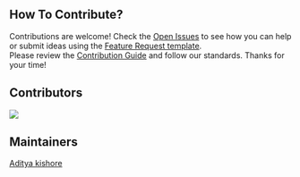 ## How To Contribute?

Contributions are welcome! Check the [Open Issues](https://github.com/Adityakishore0/ScrollX-UI/issues) to see how you can help or submit ideas using the [Feature Request template](https://github.com/Adityakishore0/ScrollX-UI/issues/new?template=2-feature-request.yml).</br>
Please review the [Contribution Guide](https://github.com/Adityakishore0/ScrollX-UI/blob/main/CONTRIBUTING.md) and follow our standards. Thanks for your time!

## Contributors

<a href="https://github.com/Adityakishore0/ScrollX-UI/graphs/contributors">
  <img src="https://contrib.rocks/image?repo=Adityakishore0/ScrollX-UI" />
</a>

## Maintainers

[Aditya kishore](https://github.com/Adityakishore0)
